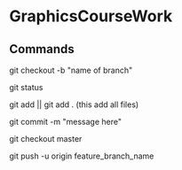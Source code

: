 # GraphicsCourseWork

## Commands
git checkout -b "name of branch"

git status

git add <file name> || git add . (this add all files)

git commit -m "message here"

git checkout master

git push -u origin feature_branch_name
